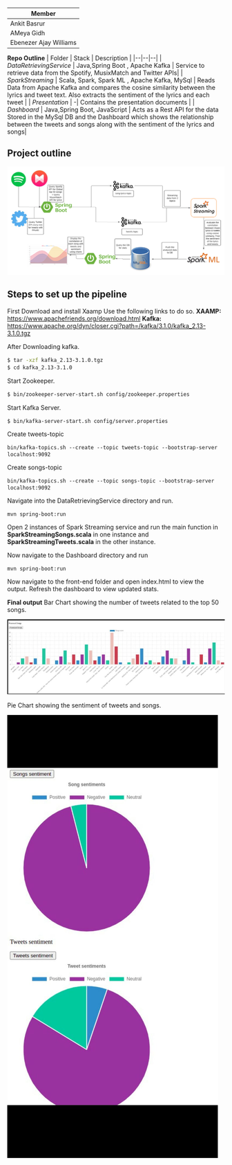 | Member  
| ----------------------
| Ankit Basrur
| AMeya Gidh  
| Ebenezer Ajay Williams

**Repo Outline**
| Folder | Stack | Description |
|--|--|--|
| _DataRetrievingService_ | Java,Spring Boot , Apache Kafka | Service to retrieve data from the Spotify, MusixMatch and Twitter APIs|
| _SparkStreaming_ | Scala, Spark, Spark ML , Apache Kafka, MySql | Reads Data from Apache Kafka and compares the cosine similarity between the lyrics and tweet text. Also extracts the sentiment of the lyrics and each tweet |
| _Presentation_ | -| Contains the presentation documents |
| _Dashboard_ | Java,Spring Boot, JavaScript | Acts as a Rest API for the data Stored in the MySql DB and the Dashboard which shows the relationship between the tweets and songs along with the sentiment of the lyrics and songs|

## Project outline

![alt text](https://github.com/AnkitBasrur/TweetSonar/blob/master/Presentation/Blank%20diagram.png)

## Steps to set up the pipeline

First Download and install Xaamp
Use the following links to do so.
**XAAMP:** https://www.apachefriends.org/download.html
**Kafka:** https://www.apache.org/dyn/closer.cgi?path=/kafka/3.1.0/kafka_2.13-3.1.0.tgz

After Downloading kafka.

```bash
$ tar -xzf kafka_2.13-3.1.0.tgz
$ cd kafka_2.13-3.1.0
```

Start Zookeeper.

```bash
$ bin/zookeeper-server-start.sh config/zookeeper.properties
```

Start Kafka Server.

```bash
$ bin/kafka-server-start.sh config/server.properties
```

Create tweets-topic

```
bin/kafka-topics.sh --create --topic tweets-topic --bootstrap-server localhost:9092
```

Create songs-topic

```
bin/kafka-topics.sh --create --topic songs-topic --bootstrap-server localhost:9092
```

Navigate into the DataRetrievingService directory and run.

```
mvn spring-boot:run
```

Open 2 instances of Spark Streaming service and run the main function in **SparkStreamingSongs.scala** in one instance and **SparkStreamingTweets.scala** in the other instance.

Now navigate to the Dashboard directory and run

```
mvn spring-boot:run
```

Now navigate to the front-end folder and open index.html to view the output.
Refresh the dashboard to view updated stats.

**Final output**
Bar Chart showing the number of tweets related to the top 50 songs.

![alt text](https://github.com/AnkitBasrur/TweetSonar/blob/master/Presentation/bar%20chart.png)

Pie Chart showing the sentiment of tweets and songs.

![alt text](https://github.com/AnkitBasrur/TweetSonar/blob/master/Presentation/Sentiment.jpeg)
